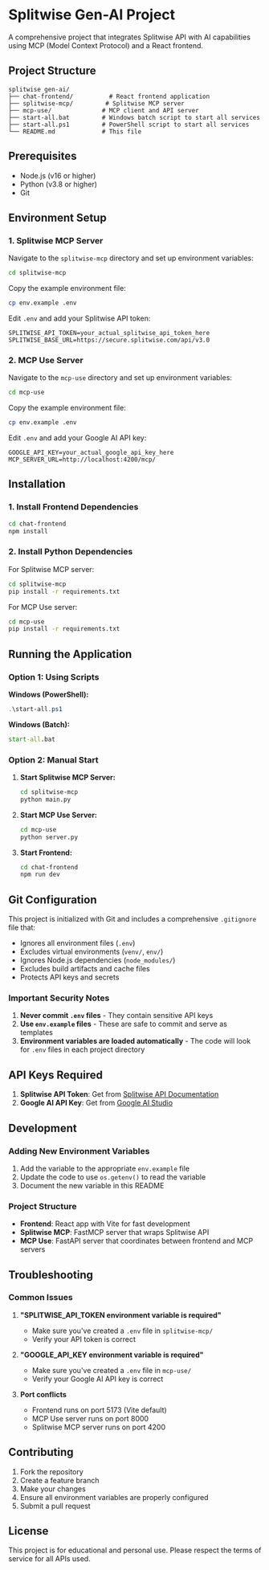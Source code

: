 # Splitwise Gen-AI Project

A comprehensive project that integrates Splitwise API with AI capabilities using MCP (Model Context Protocol) and a React frontend.

## Project Structure

```
splitwise gen-ai/
├── chat-frontend/          # React frontend application
├── splitwise-mcp/         # Splitwise MCP server
├── mcp-use/              # MCP client and API server
├── start-all.bat         # Windows batch script to start all services
├── start-all.ps1         # PowerShell script to start all services
└── README.md             # This file
```

## Prerequisites

- Node.js (v16 or higher)
- Python (v3.8 or higher)
- Git

## Environment Setup

### 1. Splitwise MCP Server

Navigate to the `splitwise-mcp` directory and set up environment variables:

```bash
cd splitwise-mcp
```

Copy the example environment file:
```bash
cp env.example .env
```

Edit `.env` and add your Splitwise API token:
```env
SPLITWISE_API_TOKEN=your_actual_splitwise_api_token_here
SPLITWISE_BASE_URL=https://secure.splitwise.com/api/v3.0
```

### 2. MCP Use Server

Navigate to the `mcp-use` directory and set up environment variables:

```bash
cd mcp-use
```

Copy the example environment file:
```bash
cp env.example .env
```

Edit `.env` and add your Google AI API key:
```env
GOOGLE_API_KEY=your_actual_google_api_key_here
MCP_SERVER_URL=http://localhost:4200/mcp/
```

## Installation

### 1. Install Frontend Dependencies

```bash
cd chat-frontend
npm install
```

### 2. Install Python Dependencies

For Splitwise MCP server:
```bash
cd splitwise-mcp
pip install -r requirements.txt
```

For MCP Use server:
```bash
cd mcp-use
pip install -r requirements.txt
```

## Running the Application

### Option 1: Using Scripts

**Windows (PowerShell):**
```powershell
.\start-all.ps1
```

**Windows (Batch):**
```cmd
start-all.bat
```

### Option 2: Manual Start

1. **Start Splitwise MCP Server:**
   ```bash
   cd splitwise-mcp
   python main.py
   ```

2. **Start MCP Use Server:**
   ```bash
   cd mcp-use
   python server.py
   ```

3. **Start Frontend:**
   ```bash
   cd chat-frontend
   npm run dev
   ```

## Git Configuration

This project is initialized with Git and includes a comprehensive `.gitignore` file that:

- Ignores all environment files (`.env`)
- Excludes virtual environments (`venv/`, `env/`)
- Ignores Node.js dependencies (`node_modules/`)
- Excludes build artifacts and cache files
- Protects API keys and secrets

### Important Security Notes

1. **Never commit `.env` files** - They contain sensitive API keys
2. **Use `env.example` files** - These are safe to commit and serve as templates
3. **Environment variables are loaded automatically** - The code will look for `.env` files in each project directory

## API Keys Required

1. **Splitwise API Token**: Get from [Splitwise API Documentation](https://secure.splitwise.com/oauth_clients)
2. **Google AI API Key**: Get from [Google AI Studio](https://aistudio.google.com/)

## Development

### Adding New Environment Variables

1. Add the variable to the appropriate `env.example` file
2. Update the code to use `os.getenv()` to read the variable
3. Document the new variable in this README

### Project Structure

- **Frontend**: React app with Vite for fast development
- **Splitwise MCP**: FastMCP server that wraps Splitwise API
- **MCP Use**: FastAPI server that coordinates between frontend and MCP servers

## Troubleshooting

### Common Issues

1. **"SPLITWISE_API_TOKEN environment variable is required"**
   - Make sure you've created a `.env` file in `splitwise-mcp/`
   - Verify your API token is correct

2. **"GOOGLE_API_KEY environment variable is required"**
   - Make sure you've created a `.env` file in `mcp-use/`
   - Verify your Google AI API key is correct

3. **Port conflicts**
   - Frontend runs on port 5173 (Vite default)
   - MCP Use server runs on port 8000
   - Splitwise MCP server runs on port 4200

## Contributing

1. Fork the repository
2. Create a feature branch
3. Make your changes
4. Ensure all environment variables are properly configured
5. Submit a pull request

## License

This project is for educational and personal use. Please respect the terms of service for all APIs used. 